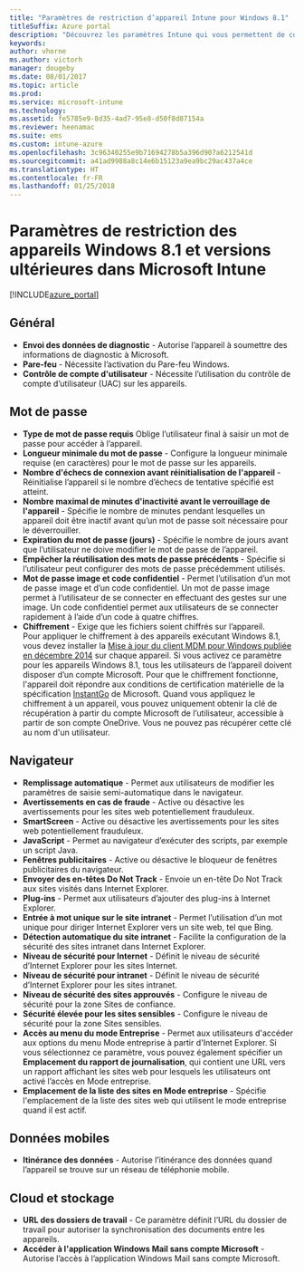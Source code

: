 ```yaml
---
title: "Paramètres de restriction d’appareil Intune pour Windows 8.1"
titleSuffix: Azure portal
description: "Découvrez les paramètres Intune qui vous permettent de contrôler les paramètres et fonctionnalités des appareils Windows 8.1."
keywords: 
author: vhorne
ms.author: victorh
manager: dougeby
ms.date: 08/01/2017
ms.topic: article
ms.prod: 
ms.service: microsoft-intune
ms.technology: 
ms.assetid: fe5785e9-8d35-4ad7-95e8-d50f8d87154a
ms.reviewer: heenamac
ms.suite: ems
ms.custom: intune-azure
ms.openlocfilehash: 3c96340255e9b71694278b5a396d907a6212541d
ms.sourcegitcommit: a41ad9988a8c14e6b15123a9ea9bc29ac437a4ce
ms.translationtype: HT
ms.contentlocale: fr-FR
ms.lasthandoff: 01/25/2018
---
```

# <a name="windows-81-and-later-device-restriction-settings-in-microsoft-intune"></a>Paramètres de restriction des appareils Windows 8.1 et versions ultérieures dans Microsoft Intune

[!INCLUDE[azure_portal](./includes/azure_portal.md)]

## <a name="general"></a>Général

-   **Envoi des données de diagnostic** - Autorise l’appareil à soumettre des informations de diagnostic à Microsoft.
-   **Pare-feu** - Nécessite l’activation du Pare-feu Windows.
-   **Contrôle de compte d'utilisateur** - Nécessite l’utilisation du contrôle de compte d’utilisateur (UAC) sur les appareils.

## <a name="password"></a>Mot de passe
-   **Type de mot de passe requis** Oblige l’utilisateur final à saisir un mot de passe pour accéder à l’appareil.
-   **Longueur minimale du mot de passe** - Configure la longueur minimale requise (en caractères) pour le mot de passe sur les appareils.
-   **Nombre d'échecs de connexion avant réinitialisation de l'appareil** - Réinitialise l’appareil si le nombre d’échecs de tentative spécifié est atteint.
-   **Nombre maximal de minutes d'inactivité avant le verrouillage de l'appareil** - Spécifie le nombre de minutes pendant lesquelles un appareil doit être inactif avant qu’un mot de passe soit nécessaire pour le déverrouiller.
-   **Expiration du mot de passe (jours)** - Spécifie le nombre de jours avant que l’utilisateur ne doive modifier le mot de passe de l’appareil.
-   **Empêcher la réutilisation des mots de passe précédents** - Spécifie si l’utilisateur peut configurer des mots de passe précédemment utilisés.
-   **Mot de passe image et code confidentiel** - Permet l’utilisation d’un mot de passe image et d’un code confidentiel. Un mot de passe image permet à l’utilisateur de se connecter en effectuant des gestes sur une image. Un code confidentiel permet aux utilisateurs de se connecter rapidement à l’aide d’un code à quatre chiffres.
-   **Chiffrement** - Exige que les fichiers soient chiffrés sur l’appareil.<br>Pour appliquer le chiffrement à des appareils exécutant Windows 8.1, vous devez installer la [Mise à jour du client MDM pour Windows publiée en décembre 2014](https://support.microsoft.com/kb/3013816) sur chaque appareil.
Si vous activez ce paramètre pour les appareils Windows 8.1, tous les utilisateurs de l’appareil doivent disposer d’un compte Microsoft.
Pour que le chiffrement fonctionne, l'appareil doit répondre aux conditions de certification matérielle de la spécification [InstantGo](https://blogs.windows.com/windowsexperience/2014/06/19/instantgo-a-better-way-to-sleep/#IBHULcTfI4PokO8X.97) de Microsoft.
Quand vous appliquez le chiffrement à un appareil, vous pouvez uniquement obtenir la clé de récupération à partir du compte Microsoft de l’utilisateur, accessible à partir de son compte OneDrive. Vous ne pouvez pas récupérer cette clé au nom d'un utilisateur.     



## <a name="browser"></a>Navigateur
-   **Remplissage automatique** - Permet aux utilisateurs de modifier les paramètres de saisie semi-automatique dans le navigateur.
-   **Avertissements en cas de fraude** - Active ou désactive les avertissements pour les sites web potentiellement frauduleux.
-   **SmartScreen** - Active ou désactive les avertissements pour les sites web potentiellement frauduleux.
-   **JavaScript** - Permet au navigateur d’exécuter des scripts, par exemple un script Java.
-   **Fenêtres publicitaires** - Active ou désactive le bloqueur de fenêtres publicitaires du navigateur.
-   **Envoyer des en-têtes Do Not Track** - Envoie un en-tête Do Not Track aux sites visités dans Internet Explorer.
-   **Plug-ins** - Permet aux utilisateurs d’ajouter des plug-ins à Internet Explorer.
-   **Entrée à mot unique sur le site intranet** - Permet l’utilisation d’un mot unique pour diriger Internet Explorer vers un site web, tel que Bing.
-   **Détection automatique du site intranet** - Facilite la configuration de la sécurité des sites intranet dans Internet Explorer.
-   **Niveau de sécurité pour Internet** - Définit le niveau de sécurité d’Internet Explorer pour les sites Internet.
-   **Niveau de sécurité pour intranet** - Définit le niveau de sécurité d’Internet Explorer pour les sites intranet.
-   **Niveau de sécurité des sites approuvés** - Configure le niveau de sécurité pour la zone Sites de confiance.
-   **Sécurité élevée pour les sites sensibles** - Configure le niveau de sécurité pour la zone Sites sensibles.
-   **Accès au menu du mode Entreprise** - Permet aux utilisateurs d'accéder aux options du menu Mode entreprise à partir d'Internet Explorer.
Si vous sélectionnez ce paramètre, vous pouvez également spécifier un **Emplacement du rapport de journalisation**, qui contient une URL vers un rapport affichant les sites web pour lesquels les utilisateurs ont activé l’accès en Mode entreprise.
-   **Emplacement de la liste des sites en Mode entreprise** - Spécifie l'emplacement de la liste des sites web qui utilisent le mode entreprise quand il est actif.

## <a name="cellular"></a>Données mobiles
-   **Itinérance des données** - Autorise l’itinérance des données quand l’appareil se trouve sur un réseau de téléphonie mobile.

## <a name="cloud-and-storage"></a>Cloud et stockage
-   **URL des dossiers de travail** - Ce paramètre définit l’URL du dossier de travail pour autoriser la synchronisation des documents entre les appareils.
-   **Accéder à l'application Windows Mail sans compte Microsoft** - Autorise l’accès à l’application Windows Mail sans compte Microsoft.    
